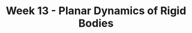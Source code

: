 ---
title: Week 13 - Planar Dynamics of Rigid Bodies
contents:
  - date: 2025-04-07
    items:
      - type: lecture
        topics:
          - Rigid Bodies in Translation
      - type: problem_set
        title: Set 19 - RB Translation
        description: RB Translation
        link: "https://drive.google.com/file/d/1L2Mn9U8UzaEwE4rNGpvkP-cKruhIFZB9/view?usp=sharing"
      

  - date: 2025-04-09
    items:
      - type: lecture
        topics:
          - Fixed Point Rotation
      - type: problem_set
        title: Set 20 - Fixed Point Rotation
        description: Fixed Point Rotation
        link: "https://drive.google.com/file/d/1L16eGrvrWNQCYhchf-gQE6NI8b3lTFY6/view?usp=sharing"
      - type: homework
        title: HW11 - Fixed Point Rotation
        link: "https://drive.google.com/file/d/1LIe8PWmmb8KWuMRMRZJdEzdauHFpOzb4/view?usp=sharing"
        due_date: 2025-04-14
      - type: exercise_video
        title: Problem 06-051 Part 1
        link: "https://youtu.be/iQEG2_D207A"
      - type: exercise_video
        title: Problem 06-051 Part 2
        link: "https://youtu.be/ah63r2FgXTI"
      - type: exercise

  - date: 2025-04-11
    items:
      - type: lecture
        topics:
          - General Plane Motion
      - type: exercise_video
        title: Problem 06-070 Part 1
        link: "https://youtu.be/acDAeDBoAg4"
      - type: exercise_video
        title: Problem 06-070 Part 2
        link: "https://youtube.com/shorts/b5tVpf2gdkw"
      - type: exercise_video
        title: Problem 06-155
        link: "https://youtu.be/0N8tDgnrXNA"
      - type: problem_set
        title: Set 21 - General Plane Motion
        description: General Plane Motion
        link: "https://drive.google.com/file/d/1L1QVEo4zkWVCNDn7zx1kxuOInFSvWtyt/view?usp=sharing"

---
